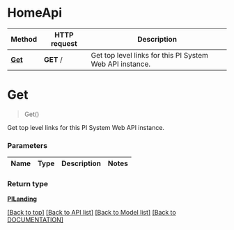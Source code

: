 # HomeApi

Method | HTTP request | Description
------------ | ------------- | -------------
[**Get**](HomeApi.md#get) | **GET** / | Get top level links for this PI System Web API instance.


# **Get**
> Get()

Get top level links for this PI System Web API instance.

### Parameters

Name | Type | Description | Notes
------------- | ------------- | ------------- | -------------


### Return type

[**PILanding**](../Model/PILanding.md)

[[Back to top]](#) [[Back to API list]](../../DOCUMENTATION.md#documentation-for-api-endpoints) [[Back to Model list]](../../DOCUMENTATION.md#documentation-for-models) [[Back to DOCUMENTATION]](../../DOCUMENTATION.md)
